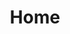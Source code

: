 ---
# page meta & seo
title: Home
description: 
image: "/uploads/OG_featuredimage(2).jpg"
permalink: "/"

introduction-title:
introduction-body-text:

dc-design-header-text: DC is Design
dc-design-paragraph-1-text: |
  Design is a driving force in our nation’s capital and
  surrounding metro area. Whether it’s supporting leading nonprofits, engineering
  the next startup, or solving problems at scale through government, design is at
  the core of the DMV.
dc-design-paragraph-2-text: |
  We are makers and disruptors, artisans and tech geeks,
  and this October we’re coming together to celebrate. Join us for DC Design Week.
dc-design-paragraph-3-text: |
  This year will be bigger and better than ever with new partners, new venues, new event formats, and new ways to connect with our unique design community. You won't want to miss this.

home-events-header-text: Past Events
home-events-sub-header-text: 
home-events-button-text: View Full Schedule

home-partners-header-text: Partners & Sponsors
home-partners-sub-header-text: DC Design Week is produced by AIGA DC, a volunteer-run,
  501(3)c nonprofit organization, in concert with a consortium of local associations,
  Meetup groups and small businesses. We rely on the generosity and goodness of others
  to make this week of celebration a reality. Major thanks to the following partners
  and sponsors for your support and commitment to the DC design community. We couldn't
  do it without you!
home-sponsors-link-text: See the Full List
home-sponsors-link: http://www.dcdesignweek.org/sponsors/

#page settings
layout: pages/landing
---